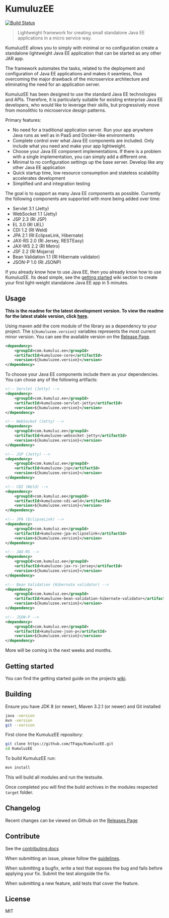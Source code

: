 # KumuluzEE
[![Build Status](https://img.shields.io/travis/TFaga/KumuluzEE/master.svg?style=flat)](https://travis-ci.org/TFaga/KumuluzEE)

> Lightweight framework for creating small standalone Java EE applications in a micro service way.

KumuluzEE allows you to simply with minimal or no configuration create a standalone lightweight Java EE application
that can be started as any other JAR app.

The framework automates the tasks, related to the deployment and configuration of Java EE applications and makes it seamless,
thus overcoming the major drawback of the microservice architecture and eliminating the need for an application server. 

KumuluzEE has been designed to use the standard Java EE technologies and APIs. 
Therefore, it is particularly suitable for existing enterprise Java EE developers,
who would like to leverage their skills, but progressively move from monolithic to microservice
design patterns.

Primary features:

- No need for a traditional application server. Run your app anywhere Java runs as well as in PaaS
and Docker-like environments
- Complete control over what Java EE components are included. Only include what you need and make
your app lightweight.
- Choose your Java EE component implementations. If there is a problem with a single implementation,
you can simply add a different one.
- Minimal to no configuration settings up the base server. Develop like any other Java EE application
- Quick startup time, low resource consumption and stateless scalability accelerates development
- Simplified unit and integration testing

The goal is to support as many Java EE components as possible. Currently the following components are
supported with more being added over time:

- Servlet 3.1 (Jetty)
- WebSocket 1.1 (Jetty)
- JSP 2.3 (RI JSP)
- EL 3.0 (RI UEL)
- CDI 1.2 (RI Weld)
- JPA 2.1 (RI EclipseLink, Hibernate)
- JAX-RS 2.0 (RI Jersey, RESTEasy)
- JAX-WS 2.2 (RI Metro)
- JSF 2.2 (RI Mojarra)
- Bean Validation 1.1 (RI Hibernate validator)
- JSON-P 1.0 (RI JSONP)

If you already know how to use Java EE, then you already know how to use KumuluzEE. Its dead simple,
see the [getting started](https://github.com/TFaga/KumuluzEE/wiki/Getting-started) wiki section to create your first light-weight standalone
Java EE app in 5 minutes.

## Usage

**This is the readme for the latest development version. To view the readme for the latest stable version,
click [here](https://github.com/TFaga/KumuluzEE/blob/v1.0.0/README.md).**

Using maven add the core module of the library as a dependency to your project. The `${kumuluzee.version}`
variables represents the most current minor version. You can see the available version on the
[Release Page](https://github.com/TFaga/KumuluzEE/releases).

```xml
<dependency>
    <groupId>com.kumuluz.ee</groupId>
    <artifactId>kumuluzee-core</artifactId>
    <version>${kumuluzee.version}</version>
</dependency>
```

To choose your Java EE components include them as your dependencies. You can chose any of the
following artifacts:

```xml
<!-- Servlet (Jetty) -->
<dependency>
    <groupId>com.kumuluz.ee</groupId>
    <artifactId>kumuluzee-servlet-jetty</artifactId>
    <version>${kumuluzee.version}</version>
</dependency>

<!-- WebSocket (Jetty) -->
<dependency>
    <groupId>com.kumuluz.ee</groupId>
    <artifactId>kumuluzee-websocket-jetty</artifactId>
    <version>${kumuluzee.version}</version>
</dependency>

<!-- JSP (Jetty) -->
<dependency>
    <groupId>com.kumuluz.ee</groupId>
    <artifactId>kumuluzee-jsp</artifactId>
    <version>${kumuluzee.version}</version>
</dependency>

<!-- CDI (Weld) -->
<dependency>
    <groupId>com.kumuluz.ee</groupId>
    <artifactId>kumuluzee-cdi-weld</artifactId>
    <version>${kumuluzee.version}</version>
</dependency>

<!-- JPA (EclipseLink) -->
<dependency>
    <groupId>com.kumuluz.ee</groupId>
    <artifactId>kumuluzee-jpa-eclipselink</artifactId>
    <version>${kumuluzee.version}</version>
</dependency>

<!-- JAX-RS -->
<dependency>
    <groupId>com.kumuluz.ee</groupId>
    <artifactId>kumuluzee-jax-rs-jersey</artifactId>
    <version>${kumuluzee.version}</version>
</dependency>

<!-- Bean Validation (Hibernate validator) -->
<dependency>
    <groupId>com.kumuluz.ee</groupId>
    <artifactId>kumuluzee-bean-validation-hibernate-validator</artifactId>
    <version>${kumuluzee.version}</version>
</dependency>

<!-- JSON-P -->
<dependency>
    <groupId>com.kumuluz.ee</groupId>
    <artifactId>kumuluzee-json-p</artifactId>
    <version>${kumuluzee.version}</version>
</dependency>
```

More will be coming in the next weeks and months.

## Getting started

You can find the getting started guide on the projects [wiki](https://github.com/TFaga/KumuluzEE/wiki/Getting-started).

## Building

Ensure you have JDK 8 (or newer), Maven 3.2.1 (or newer) and Git installed

```bash
java -version
mvn -version
git --version
```

First clone the KumuluzEE repository:

```bash
git clone https://github.com/TFaga/KumuluzEE.git
cd KumuluzEE
```
    
To build KumuluzEE run:

```bash
mvn install
```

This will build all modules and run the testsuite. 
    
Once completed you will find the build archives in the modules respected `target` folder.

## Changelog

Recent changes can be viewed on Github on the [Releases Page](https://github.com/TFaga/KumuluzEE/releases)

## Contribute

See the [contributing docs](https://github.com/TFaga/KumuluzEE/blob/master/CONTRIBUTING.md)

When submitting an issue, please follow the [guidelines](https://github.com/TFaga/KumuluzEE/blob/master/CONTRIBUTING.md#bugs).

When submitting a bugfix, write a test that exposes the bug and fails before applying your fix. Submit the test alongside the fix.

When submitting a new feature, add tests that cover the feature.

## License

MIT